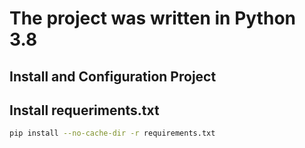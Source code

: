 # The project was written in Python 3.8

## Install and Configuration Project

## Install requeriments.txt

```bash
pip install --no-cache-dir -r requirements.txt
```
